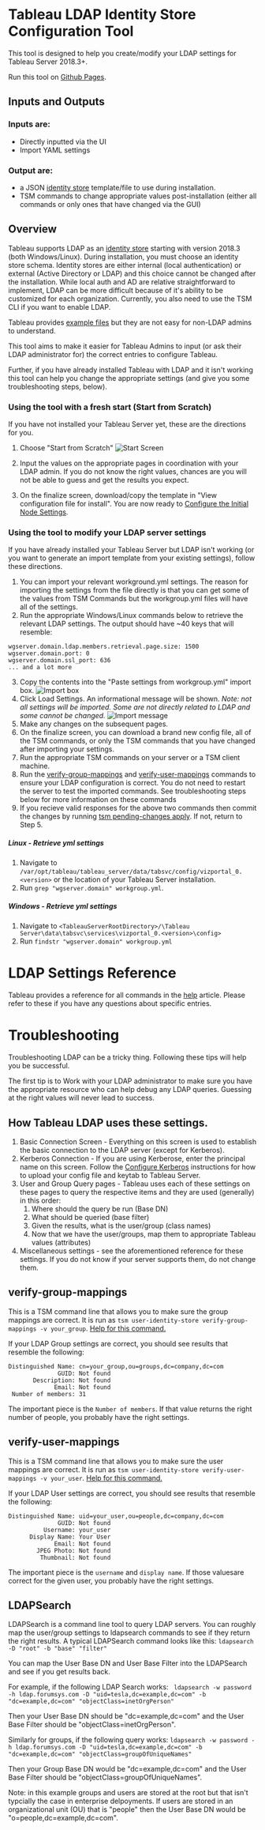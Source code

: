# Tableau LDAP Identity Store Configuration Tool

This tool is designed to help you create/modify your LDAP settings for Tableau Server 2018.3+.  

Run this tool on [Github Pages](https://tagyoureit.github.io/tableau-identitystore-config-tool/).

## Inputs and Outputs

### Inputs are:
* Directly inputted via the UI
* Import YAML settings

### Output are:
* a JSON [identity store](https://onlinehelp.tableau.com/current/server-linux/en-us/plan_identity_store.htm) template/file to use during installation. 
* TSM commands to change appropriate values post-installation (either all commands or only ones that have changed via the GUI)


## Overview

Tableau supports LDAP as an [identity store](https://onlinehelp.tableau.com/current/server-linux/en-us/plan_identity_store.htm) starting with version 2018.3 (both Windows/Linux).  During installation, you must choose an identity store schema.  Identity stores are either internal (local authentication) or external (Active Directory or LDAP) and this choice cannot be changed after the installation.  While local auth and AD are relative straightforward to implement, LDAP can be more difficult because of it's ability to be customized for each organization.  Currently, you also need to use the TSM CLI if you want to enable LDAP.  

Tableau provides [example files](https://onlinehelp.tableau.com/current/server-linux/en-us/entity_identity_store.htm) but they are not easy for non-LDAP admins to understand.  

This tool aims to make it easier for Tableau Admins to input (or ask their LDAP administrator for) the correct entries to configure Tableau.

Further, if you have already installed Tableau with LDAP and it isn't working this tool can help you change the appropriate settings (and give you some troubleshooting steps, below).

### Using the tool with a fresh start (Start from Scratch)
If you have not installed your Tableau Server yet, these are the directions for you.

1. Choose "Start from Scratch"
![Start Screen](images/StartScreen.jpeg)


1. Input the values on the appropriate pages in coordination with your LDAP admin.  If you do not know the right values, chances are you will not be able to guess and get the results you expect.

1. On the finalize screen, download/copy the template in "View configuration file for install".  You are now ready to [Configure the Initial Node Settings](https://onlinehelp.tableau.com/current/server-linux/en-us/config_general.htm).


### Using the tool to modify your LDAP server settings
If you have already installed your Tableau Server but LDAP isn't working (or you want to generate an import template from your existing settings), follow these directions.

1. You can import your relevant workground.yml settings.  The reason for importing the settings from the file directly is that you can get some of the values from TSM Commands but the workgroup.yml files will have all of the settings.
1. Run the appropriate Windows/Linux commands below to retrieve the relevant LDAP settings. The output should have ~40 keys that will resemble:
```
wgserver.domain.ldap.members.retrieval.page.size: 1500
wgserver.domain.port: 0
wgserver.domain.ssl_port: 636
... and a lot more
```
3. Copy the contents into the "Paste settings from workgroup.yml" import box.
![Import box](images/StartScreenImport.jpeg)
4. Click Load Settings. An informational message will be shown.  *Note: not all settings will be imported.  Some are not directly related to LDAP and some cannot be changed.*
![Import message](images/ImportMessage.jpeg)
5. Make any changes on the subsequent pages.
6. On the finalize screen, you can download a brand new config file, all of the TSM commands, or only the TSM commands that you have changed after importing your settings.
7. Run the appropriate TSM commands on your server or a TSM client machine.
8. Run the [verify-group-mappings](https://onlinehelp.tableau.com/current/server/en-us/cli_user-identity_tsm.htm#TSMverify-group-mappings) and [verify-user-mappings](https://onlinehelp.tableau.com/current/server/en-us/cli_user-identity_tsm.htm#TSMIDverify-user-mappings__[options]) commands to ensure your LDAP configuration is correct.  You do not need to restart the server to test the imported commands.  See troubleshooting steps below for more information on these commands
9. If you recieve valid responses for the above two commands then commit the changes by running [tsm pending-changes apply](https://onlinehelp.tableau.com/current/server-linux/en-us/cli_pending-changes.htm#pending-changes-apply).  If not, return to Step 5.


##### Linux - Retrieve yml settings
1. Navigate to `/var/opt/tableau/tableau_server/data/tabsvc/config/vizportal_0.<version>` or the location of your Tableau Server installation.
1. Run `grep "wgserver.domain" workgroup.yml`.  

##### Windows - Retrieve yml settings
1. Navigate to `<TableauServerRootDirectory>/\Tableau Server\data\tabsvc\services\vizportal_0.<version>\config>`
1. Run `findstr "wgserver.domain" workgroup.yml`



# LDAP Settings Reference
Tableau provides a reference for all commands in the [help](https://onlinehelp.tableau.com/current/server-linux/en-us/ldap_config.htm) article.  Please refer to these if you have any questions about specific entries.

# Troubleshooting
Troubleshooting LDAP can be a tricky thing.  Following these tips will help you be successful.  

The first tip is to Work with your LDAP administrator to make sure you have the appropriate resource who can help debug any LDAP queries.  Guessing at the right values will never lead to success.

## How Tableau LDAP uses these settings.
1. Basic Connection Screen - Everything on this screen is used to establish the basic connection to the LDAP server (except for Kerberos).
1. Kerberos Connection - If you are using Kerberose, enter the principal name on this screen.  Follow the [Configure Kerberos](https://onlinehelp.tableau.com/current/server/en-us/config_kerberos.htm) instructions for how to upload your config file and keytab to Tableau Server.
1. User and Group Query pages - Tableau uses each of these settings on these pages to query the respective items and they are used (generally) in this order:
    1. Where should the query be run (Base DN)
    1. What should be queried (base filter)
    1. Given the results, what is the user/group (class names)
    1. Now that we have the user/groups, map them to appropriate Tableau values (attributes)
1. Miscellaneous settings - see the aforementioned reference for these settings.  If you do not know if your server supports them, do not change them.




## verify-group-mappings
This is a TSM command line that allows you to make sure the group mappings are correct.  It is run as `tsm user-identity-store verify-group-mappings -v your_group`.  [Help for this command.](https://onlinehelp.tableau.com/current/server/en-us/cli_user-identity_tsm.htm#TSMverify-group-mappings)

If your LDAP Group settings are correct, you should see results that resemble the following:
```
Distinguished Name: cn=your_group,ou=groups,dc=company,dc=com
              GUID: Not found
       Description: Not found
             Email: Not found
 Number of members: 31
```
The important piece is the `Number of members`.  If that value returns the right number of people, you probably have the right settings.

## verify-user-mappings
This is a TSM command line that allows you to make sure the user mappings are correct.  It is run as `tsm user-identity-store verify-user-mappings -v your_user`.  [Help for this command.](https://onlinehelp.tableau.com/current/server/en-us/cli_user-identity_tsm.htm#TSMverify-user-mappings)

If your LDAP User settings are correct, you should see results that resemble the following:
```
Distinguished Name: uid=your_user,ou=people,dc=company,dc=com
              GUID: Not found
          Username: your_user
      Display Name: Your User
             Email: Not found
        JPEG Photo: Not found
         Thumbnail: Not found
```
The important piece is the `username` and `display name`.  If those valuesare correct for the given user, you probably have the right settings.

## LDAPSearch
LDAPSearch is a command line tool to query LDAP servers.   You can roughly map the user/group settings to ldapsearch commands to see if they return the right results.  A typical LDAPSearch command looks like this:
`ldapsearch -D "root" -b "base" "filter"`

You can map the User Base DN and User Base Filter into the LDAPSearch and see if you get results back.

For example, if the following LDAP Search works:
` ldapsearch -w password -h ldap.forumsys.com -D "uid=tesla,dc=example,dc=com" -b "dc=example,dc=com" "objectClass=inetOrgPerson"`

Then your User Base DN should be "dc=example,dc=com" and the User Base Filter should be "objectClass=inetOrgPerson".

Similarly for groups, if the following query works:
`ldapsearch -w password -h ldap.forumsys.com -D "uid=tesla,dc=example,dc=com" -b "dc=example,dc=com" "objectClass=groupOfUniqueNames"`

Then your Group Base DN would be "dc=example,dc=com" and the User Base Filter should be "objectClass=groupOfUniqueNames".

Note: in this example groups and users are stored at the root but that isn't typcially the case in enterprise delpoyments.  If users are stored in an organizational unit (OU) that is "people" then the User Base DN would be "o=people,dc=example,dc=com".
 